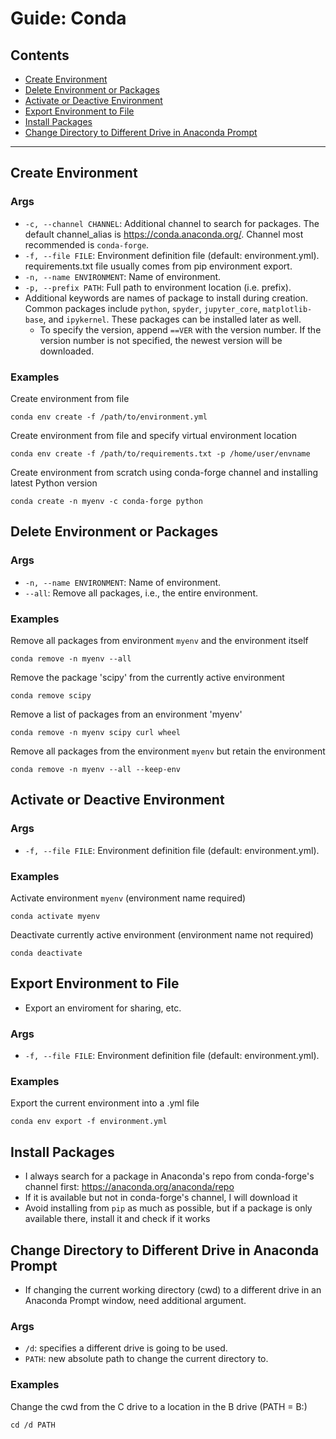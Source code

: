# Guide: Conda

## Contents

- [Create Environment](#create-environment)
- [Delete Environment or Packages](#delete-environment-or-packages)
- [Activate or Deactive Environment ](#activate-or-deactive-environment)
- [Export Environment to File](#export-environment-to-file)
- [Install Packages](#install-packages)
- [Change Directory to Different Drive in Anaconda Prompt](#change-directory-to-different-drive-in-anaconda-prompt)

---

## Create Environment 

### Args
- `-c, --channel CHANNEL`: Additional channel to search for packages. The default channel_alias is https://conda.anaconda.org/. Channel most recommended is  `conda-forge`.
- `-f, --file FILE`: Environment definition file (default: environment.yml). requirements.txt file usually comes from pip environment export.
- `-n, --name ENVIRONMENT`: Name of environment.
- `-p, --prefix PATH`: Full path to environment location (i.e. prefix).
- Additional keywords are names of package to install during creation. Common packages include `python`, `spyder`, `jupyter_core`, `matplotlib-base`, and `ipykernel`. These packages can be installed later as well.
	- To specify the version, append `==VER` with the version number. If the version number is not specified, the newest version will be downloaded.

### Examples

Create environment from file

    conda env create -f /path/to/environment.yml

Create environment from file and specify virtual environment location

    conda env create -f /path/to/requirements.txt -p /home/user/envname

Create environment from scratch using conda-forge channel and installing latest Python version

    conda create -n myenv -c conda-forge python

## Delete Environment or Packages

### Args
- `-n, --name ENVIRONMENT`: Name of environment.
- `--all`: Remove all packages, i.e., the entire environment.

### Examples

Remove all packages from environment `myenv` and the environment itself

    conda remove -n myenv --all

Remove the package 'scipy' from the currently active environment

    conda remove scipy

Remove a list of packages from an environment 'myenv'

    conda remove -n myenv scipy curl wheel

Remove all packages from the environment `myenv` but retain the environment

    conda remove -n myenv --all --keep-env


## Activate or Deactive Environment 

### Args
- `-f, --file FILE`: Environment definition file (default: environment.yml).

### Examples

Activate environment `myenv` (environment name required)

	conda activate myenv

Deactivate currently active environment (environment name not required)

	conda deactivate

## Export Environment to File

- Export an enviroment for sharing, etc.

### Args
- `-f, --file FILE`: Environment definition file (default: environment.yml).

### Examples

Export the current environment into a .yml file 

	conda env export -f environment.yml

## Install Packages

- I always search for a package in Anaconda's repo from conda-forge's channel first: https://anaconda.org/anaconda/repo
- If it is available but not in conda-forge's channel, I will download it
- Avoid installing from `pip` as much as possible, but if a package is only available there, install it and check if it works

## Change Directory to Different Drive in Anaconda Prompt

- If changing the current working directory (cwd) to a different drive in an Anaconda Prompt window, need additional argument.

### Args
- `/d`: specifies a different drive is going to be used.
- `PATH`: new absolute path to change the current directory to.

### Examples

Change the cwd from the C drive to a location in the B drive (PATH = B:)

	cd /d PATH